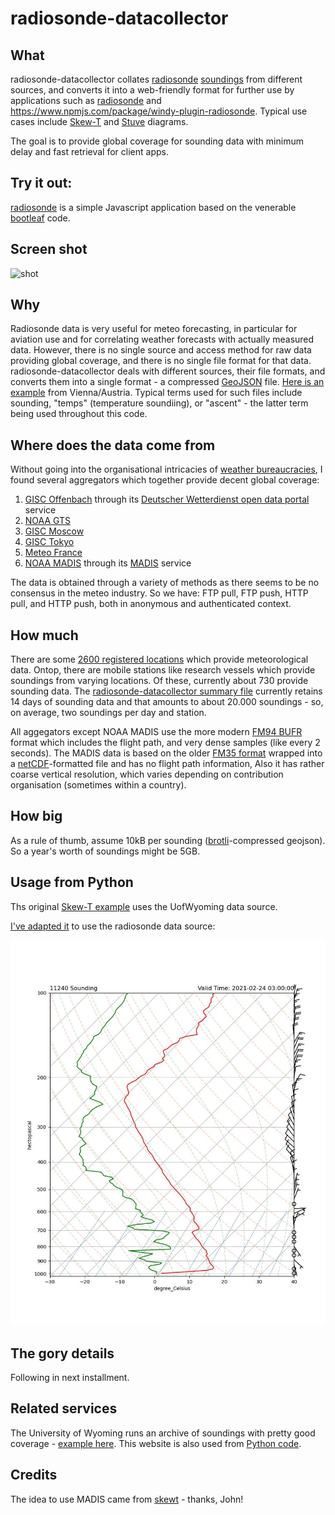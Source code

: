


# radiosonde-datacollector

## What

radiosonde-datacollector collates [radiosonde](https://en.wikipedia.org/wiki/Radiosonde) [soundings](https://www.meteoswiss.admin.ch/home/measurement-and-forecasting-systems/atmosphere/radio-soundings.html)  from different sources, and converts it into a web-friendly format for further use by applications such as [radiosonde](https://radiosonde.mah.priv.at/app/) and https://www.npmjs.com/package/windy-plugin-radiosonde. Typical use cases include [Skew-T](https://www.weather.gov/source/zhu/ZHU_Training_Page/convective_parameters/skewt/skewtinfo.html)  and [Stuve](http://www.csun.edu/~hmc60533/CSUN_103/weather_exercises/soundings/smog_and_inversions/Understanding%20Stuve_v3.htm) diagrams.

 The goal is to provide global coverage for sounding data with minimum delay and fast retrieval for client apps.

## Try it out:

[radiosonde](https://radiosonde.mah.priv.at/) is a simple Javascript application based on the venerable [bootleaf](https://bootleaf.xyz/) code.

## Screen shot

![shot](https://static.mah.priv.at/public/radiosonde-screenshot.jpg)
## Why

Radiosonde data is very useful for meteo forecasting, in particular for aviation use and for correlating weather forecasts with actually measured data. However, there is no single source and access method for raw data providing global coverage, and there is no single file format for that data. radiosonde-datacollector deals with different sources,  their file formats, and converts them into a single format - a compressed [GeoJSON](https://geojson.org/) file. [Here is an example](https://radiosonde.mah.priv.at/data/fm94/11/035/2021/05/11035_20210501_000000.geojson) from Vienna/Austria. Typical terms used for such files include sounding, "temps" (temperature soundiing), or "ascent" - the latter term being used throughout this code.

## Where does the data come from
Without going into the organisational intricacies of [weather bureaucracies](https://public.wmo.int/en), I found several aggregators which together provide decent global coverage:

 1. [GISC Offenbach](https://www.dwd.de/EN/Home/home_node.html) through its [Deutscher Wetterdienst open data portal](https://gisc.dwd.de/wisportal/#) service
 2. [NOAA GTS](https://www.weather.gov/tg/obsfiles)
 4. [GISC Moscow](http://portal.gisc-msk.wis.mecom.ru:8080/portal/portal/gisc-user/main)
 5. [GISC Tokyo](https://www.wis-jma.go.jp/cms/index.html)
 6. [Meteo France](https://donneespubliques.meteofrance.fr/donnees_libres/) 
 7. [NOAA MADIS](https://www.noaa.gov/) through its [MADIS](https://madis.ncep.noaa.gov/) service

The data is obtained through a variety of methods as there seems to be no consensus in the meteo industry. So we have: FTP pull, FTP push, HTTP pull, and HTTP push, both in anonymous and authenticated context.

## How much
There are some [2600 registered locations](https://radiosonde.mah.priv.at/static/station_list.txt) which provide meteorological data. Ontop, there are  mobile stations like research vessels which provide soundings from varying locations. Of these, currently about 730 provide sounding data. The [radiosonde-datacollector summary file](https://radiosonde.mah.priv.at/data-dev/summary.geojson) currently retains 14  days of sounding data and that amounts to about 20.000 soundings - so, on average, two soundings per day and station.

All aggegators except NOAA MADIS use the more modern [FM94 BUFR](https://www.romsaf.org/romsaf_bufr.pdf) format which includes the flight path, and very dense samples (like every 2 seconds). The MADIS data is based on the older [FM35 format](http://vietorweather.net/wxp/appendix1/Formats/TEMP.html) wrapped into a [netCDF](https://www.unidata.ucar.edu/software/netcdf/)-formatted file and has no flight path information, Also it has rather coarse vertical resolution, which varies depending on contribution organisation (sometimes within a country).


## How big
As a rule of thumb, assume 10kB per sounding ([brotli](https://github.com/google/brotli)-compressed geojson). So a year's worth of soundings might be 5GB.

##  Usage from Python

Ths original [Skew-T example](https://unidata.github.io/python-gallery/examples/SkewT_Example.html) uses the UofWyoming data source.

[I've adapted it](https://github.com/mhaberler/radiosonde-datacollector/blob/master/examples/SkewT_Example.py) to use the radiosonde data source:


![SkewT Diagram using radiosonde-datacollector as source](https://raw.githubusercontent.com/mhaberler/radiosonde-datacollector/master/examples/thalerhof.jpg)

## The gory details
Following in next installment.

## Related services
The University of Wyoming runs an archive of soundings with pretty good coverage - [example here](http://weather.uwyo.edu/cgi-bin/bufrraob.py?datetime=2021-02-24%2012:00:00&id=10238&type=TEXT:LIST). This website is also used from [Python code](https://unidata.github.io/python-gallery/examples/SkewT_Example.html).

## Credits
The idea to use MADIS came from [skewt](https://github.com/johnckealy/skewtapi/blob/master/scripts/query_madis.py) - thanks, John!
